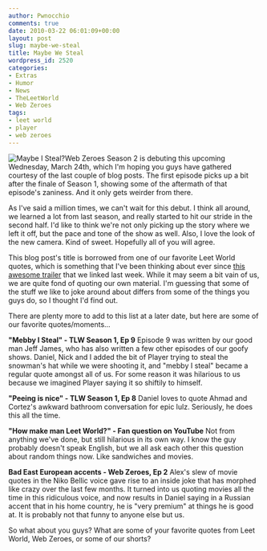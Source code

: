 ```yaml
---
author: Pwnocchio
comments: true
date: 2010-03-22 06:01:09+00:00
layout: post
slug: maybe-we-steal
title: Maybe We Steal
wordpress_id: 2520
categories:
- Extras
- Humor
- News
- TheLeetWorld
- Web Zeroes
tags:
- leet world
- player
- web zeroes
---
```


![Maybe I Steal?](http://smoothfewfilms.com/wp-content/uploads/2010/03/steal.jpg)Web Zeroes Season 2 is debuting this upcoming Wednesday, March 24th, which I'm hoping you guys have gathered courtesy of the last couple of blog posts. The first episode picks up a bit after the finale of Season 1, showing some of the aftermath of that episode's zaniness. And it only gets weirder from there.

As I've said a million times, we can't wait for this debut. I think all around, we learned a lot from last season, and really started to hit our stride in the second half. I'd like to think we're not only picking up the story where we left it off, but the pace and tone of the show as well. Also, I love the look of the new camera. Kind of sweet. Hopefully all of you will agree.

This blog post's title is borrowed from one of our favorite Leet World quotes, which is something that I've been thinking about ever since [this awesome trailer](http://smoothfewfilms.com/2010/03/12/a-dose-of-nostalgia/) that we linked last week. While it may seem a bit vain of us, we are quite fond of quoting our own material. I'm guessing that some of the stuff we like to joke around about differs from some of the things you guys do, so I thought I'd find out.

There are plenty more to add to this list at a later date, but here are some of our favorite quotes/moments...

<!-- more -->

**"Mebby I Steal" - TLW Season 1, Ep 9**
Episode 9 was written by our good man Jeff James, who has also written a few other episodes of our goofy shows. Daniel, Nick and I added the bit of Player trying to steal the snowman's hat while we were shooting it, and "mebby I steal" became a regular quote amongst all of us. For some reason it was hilarious to us because we imagined Player saying it so shiftily to himself. 



**"Peeing is nice" - TLW Season 1, Ep 8**
Daniel loves to quote Ahmad and Cortez's awkward bathroom conversation for epic lulz. Seriously, he does this all the time.

**"How make man Leet World?" - Fan question on YouTube**
Not from anything we've done, but still hilarious in its own way. I know the guy probably doesn't speak English, but we all ask each other this question about random things now. Like sandwiches and movies.

**Bad East European accents - Web Zeroes, Ep 2**
Alex's slew of movie quotes in the Niko Bellic voice gave rise to an inside joke that has morphed like crazy over the last few months. It turned into us quoting movies all the time in this ridiculous voice, and now results in Daniel saying in a Russian accent that in his home country, he is "very premium" at things he is good at. It is probably not that funny to anyone else but us.

So what about you guys? What are some of your favorite quotes from Leet World, Web Zeroes, or some of our shorts?

